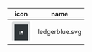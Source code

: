 | icon | name |
| --- | --- |
| <img src='./ledgerblue.svg' width='48' height='48' /> | ledgerblue.svg | | <img src='./ledgernano.svg' width='48' height='48' /> | ledgernano.svg | | <img src='./trezor.svg' width='48' height='48' /> | trezor.svg |
